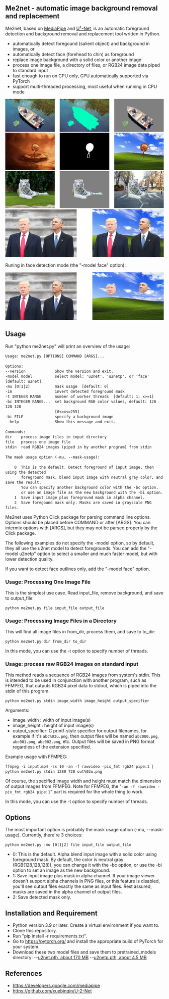 ## Me2net - automatic image background removal and replacement

Me2net, based on [MediaPipe](https://developers.google.com/mediapipe "MediaPipe") and [U²-Net](https://github.com/xuebinqin/U-2-Net "u2net"), is an automatic foreground detection and background removal and replacement tool written in Python. 

- automatically detect foregound (salient object) and background in images, or
- automatically detect face (forehead to chin) as foreground
- replace image background with a solid color or another image
- process one image file, a directory of files, or RGB24 image data piped to standard input
- fast enough to run on CPU only, GPU automatically supported via PyTorch
- support multi-threaded processing, most useful when running in CPU mode

![fishing boat](images/fishing_boat.jpg)
![water drop](images/waterdrop.jpg)
![giant road tiger](images/giant_road_tiger.jpg)
![Trump Obama](images/to0.jpg)

Runing in face detection mode (the "-model face" option):

![Trump Obama face only](images/to1.jpg)


## Usage

Run "python me2net.py" will print an overview of the usage:

	Usage: me2net.py [OPTIONS] COMMAND [ARGS]...

	Options:
	--version             Show the version and exit.
	-model model          select model: 'u2net', 'u2netp', or 'face'  [default: u2net]
	-mu [0|1|2]           mask usage  [default: 0]
	-im                   invert detected foreground mask
	-t INTEGER RANGE      number of worker threads  [default: 1; x>=1]
	-bc INTEGER RANGE...  set background RGB color values, default: 128 128 128
 						  [0<=x<=255]
	-bi FILE              specify a background image
	--help                Show this message and exit.

	Commands:
	dir    process image files in input directory
	file   process one image file
	stdin  read RGB24 images (piped in by another program) from stdin

	The mask usage option (-mu, --mask-usage):

		0  This is the default. Detect foreground of input image, then using the detected
		   foreground mask, blend input image with neutral gray color, and save the result.
		   You can specify another background color with the -bc option,
		   or use an image file as the new background with the -bi option.
		1  Save input image plus foreground mask in alpha channel.
		2  Save foregound mask only. Masks are saved in grayscale PNG files.


Me2net uses Python Click package for parsing command line options. Options should be placed 
before COMMAND or after [ARGS]. You can intermix options with [ARGS], but they
may not be parsed properly by the Click package.

The following examples do not specify the -model option, so by default, they all use the u2net model
to detect foregrounds. You can add the "-model u2netp" option to select a smaller and much faster
model, but with lower detection quality.

If you want to detect face outlines only, add the "-model face" option.

### Usage: Processing One Image File
This is the simplest use case. Read input_file, remove background, and save to output_file:

    python me2net.py file input_file output_file

### Usage: Processing Image Files in a Directory

This will find all image files in from_dir, process them, and save to to_dir:

	python me2net.py dir from_dir to_dir

In this mode, you can use the -t option to specify number of threads.

### Usage: process raw RGB24 images on standard input

This method reads a sequence of RGB24 images from system's stdin. This is intended to be used in conjunction with another program, such as FFMPEG, that outputs RGB24 pixel data to stdout, which is piped into the stdin of this program.

	python me2net.py stdin image_width image_height output_specifier

Arguments:

- image_width : width of input image(s)
- image_height : height of input image(s)
- output_specifier: C printf-style specifier for output filenames, for example if it's `abc%03u.png`, then output files will be named `abc000.png`, `abc001.png`, `abc002.png`, etc. Output files will be saved in PNG format regardless of the extension specified.

Example usage with FFMPEG:

	ffmpeg -i input.mp4 -ss 10 -an -f rawvideo -pix_fmt rgb24 pipe:1 | python me2net.py stdin 1280 720 out%03u.png

Of course, the specified image width and height must match the dimension of output images from FFMPEG. Note for FFMPEG, the "`-an -f rawvideo -pix_fmt rgb24 pipe:1`" part is required for the whole thing to work.

In this mode, you can use the -t option to specify number of threads.

## Options

The most important option is probably the mask usage option (-mu, --mask-usage). Currently, there're 3 choices:

	python me2net.py -mu [0|1|2] file input_file output_file

* 0:  This is the default. Alpha blend input image with a solid color using foreground mask.
By default, the color is neutral gray (RGB(128,128,128)), you can change it with the -bc option,
or use the -bi option to set an image as the new background.
* 1:  Save input image plus mask in alpha channel. If your image viewer doesn't support alpha channels in PNG files, or this feature is disabled, you'll see output files exactly the same as input files. Rest assured, masks are saved in the alpha channel of output files.
* 2:  Save detected mask only.

## Installation and Requirement

- Python version 3.9 or later. Create a virtual environment if you want to.
- Clone this repository.
- Run "pip install -r requirements.txt".
- Go to https://pytorch.org/ and install the appropriate build of PyTorch for your system.
- Download these two model files and save them to pretrained_models directory:
--[u2net.pth, about 170 MB](https://drive.google.com/file/d/1ao1ovG1Qtx4b7EoskHXmi2E9rp5CHLcZ/view "u2net.pth")
--[u2netp.pth, about 4.5 MB](https://drive.google.com/file/d/1rbSTGKAE-MTxBYHd-51l2hMOQPT_7EPy/view "u2netp.pth")

## References

- https://developers.google.com/mediapipe
- https://github.com/xuebinqin/U-2-Net

